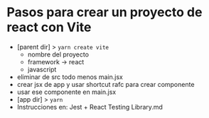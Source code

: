 # Pasos para crear un proyecto de react con Vite

- [parent dir] > `yarn create vite`
  - nombre del proyecto
  - framework -> react
  - javascript
- eliminar de src todo menos main.jsx
- crear jsx de app y usar shortcut rafc para crear componente
- usar ese componente en main.jsx
- [app dir] > `yarn`
- Instrucciones en: Jest + React Testing Library.md

